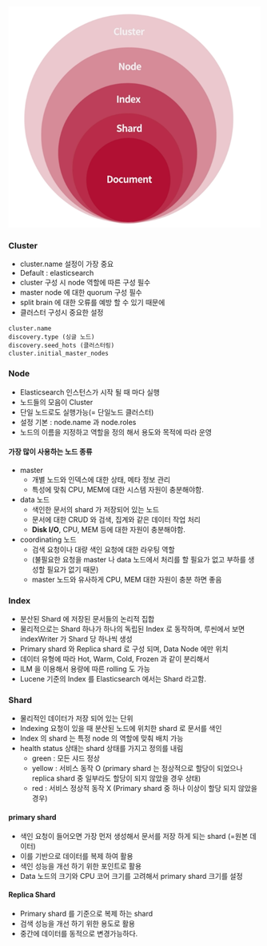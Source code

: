 ![components.png](components.png)

### Cluster

- cluster.name 설정이 가장 중요
- Default : elasticsearch
- cluster 구성 시 node 역할에 따른 구성 필수
- master node 에 대한 quorum 구성 필수
- split brain 에 대한 오류를 예방 할 수 있기 때문에
- 클러스터 구성시 중요한 설정

```
cluster.name
discovery.type (싱글 노드)
discovery.seed_hots (클러스터링)
cluster.initial_master_nodes
```

### Node

- Elasticsearch 인스턴스가 시작 될 때 마다 실행
- 노드들의 모음이 Cluster
- 단일 노드로도 실행가능(= 단일노드 클러스터)
- 설정 기본 : node.name 과 node.roles
- 노드의 이름을 지정하고 역할을 정의 해서 용도와 목적에 따라 운영

#### 가장 많이 사용하는 노드 종류

- master
    - 개별 노드와 인덱스에 대한 상태, 메타 정보 관리
    - 특성에 맞춰 CPU, MEM에 대한 시스템 자원이 충분해야함.
- data 노드
    - 색인한 문서의 shard 가 저장되어 있는 노드
    - 문서에 대한 CRUD 와 검색, 집계와 같은 데이터 작업 처리
    - **Disk I/O**, CPU, MEM 등에 대한 자원이 충분해야함.
- coordinating 노드
    - 검색 요청이나 대량 색인 요청에 대한 라우팅 역할
    - (불필요한 요청을 master 나 data 노드에서 처리를 할 필요가 없고 부하를 생성할 필요가 없기 때문)
    - master 노드와 유사하게 CPU, MEM 대한 자원이 충분 하면 좋음

### Index

- 분산된 Shard 에 저장된 문서들의 논리적 집합
- 물리적으로는 Shard 하나가 하나의 독립된 Index 로 동작하며, 루씬에서 보면 indexWriter 가 Shard 당 하나씩 생성
- Primary shard 와 Replica shard 로 구성 되며, Data Node 에만 위치
- 데이터 유형에 따라 Hot, Warm, Cold, Frozen 과 같이 분리해서
- ILM 을 이용해서 용량에 따른 rolling 도 가능
- Lucene 기준의 Index 를 Elasticsearch 에서는 Shard 라고함.

### Shard

- 물리적인 데이터가 저장 되어 있는 단위
- Indexing 요청이 있을 때 분산된 노드에 위치한 shard 로 문서를 색인
- Index 의 shard 는 특정 node 의 역할에 맞춰 배치 가능
- health status 상태는 shard 상태를 가지고 정의를 내림
    - green : 모든 샤드 정상
    - yellow : 서비스 동작 O (primary shard 는 정상적으로 할당이 되었으나 replica shard 중 일부라도 할당이 되지 않았을 경우 상태)
    - red : 서비스 정상적 동작 X (Primary shard 중 하나 이상이 할당 되지 않았을 경우)

#### primary shard

- 색인 요청이 들어오면 가장 먼저 생성해서 문서를 저장 하게 되는 shard (=원본 데이터)
- 이를 기반으로 데이터를 복제 하여 활용
- 색인 성능을 개선 하기 위한 포인트로 활용
- Data 노드의 크기와 CPU 코어 크기를 고려해서 primary shard 크기를 설정

#### Replica Shard

- Primary shard 를 기준으로 복제 하는 shard
- 검색 성능을 개선 하기 위한 용도로 활용
- 중간에 데이터를 동적으로 변경가능하다.



